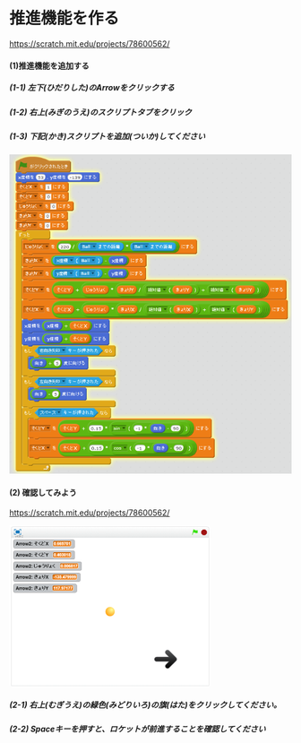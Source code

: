 # 推進機能を作る

https://scratch.mit.edu/projects/78600562/

#### (1)推進機能を追加する
##### (1-1) 左下(ひだりした)のArrowをクリックする
##### (1-2) 右上(みぎのうえ)のスクリプトタブをクリック
##### (1-3) 下記(かき)スクリプトを追加(ついか)してください
![](f4_004a.png)

#### (2) 確認してみよう
https://scratch.mit.edu/projects/78600562/

![](gravity_scratch_001.png)
##### (2-1) 右上(むぎうえ)の緑色(みどりいろ)の旗(はた)をクリックしてください。
##### (2-2) Spaceキーを押すと、ロケットが前進することを確認してください



